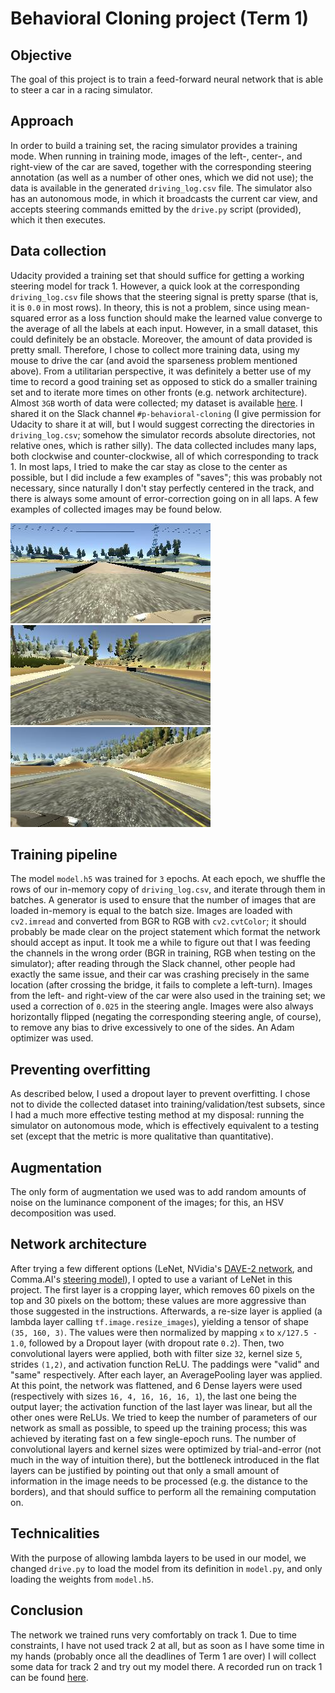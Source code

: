 # Behavioral Cloning project (Term 1)

## Objective
The goal of this project is to train a feed-forward neural network that is able to steer a car in a racing simulator.

## Approach
In order to build a training set, the racing simulator provides a training mode. When running in training mode, images of the left-, center-, and right-view of the car are saved, together with the corresponding steering annotation (as well as a number of other ones, which we did not use); the data is available in the generated `driving_log.csv` file. The simulator also has an autonomous mode, in which it broadcasts the current car view, and accepts steering commands emitted by the `drive.py` script (provided), which it then executes.

## Data collection
Udacity provided a training set that should suffice for getting a working steering model for track 1. However, a quick look at the corresponding `driving_log.csv` file shows that the steering signal is pretty sparse (that is, it is `0.0` in most rows). In theory, this is not a problem, since using mean-squared error as a loss function should make the learned value converge to the average of all the labels at each input. However, in a small dataset, this could definitely be an obstacle.
Moreover, the amount of data provided is pretty small. Therefore, I chose to collect more training data, using my mouse to drive the car (and avoid the sparseness problem mentioned above). From a utilitarian perspective, it was definitely a better use of my time to record a good training set as opposed to stick do a smaller training set and to iterate more times on other fronts (e.g. network architecture). Almost `3GB` worth of data were collected; my dataset is available [here](https://drive.google.com/open?id=0BzHXlT0zHqM9Rm5mdk45Sm9WWms). I shared it on the Slack
channel `#p-behavioral-cloning` (I give permission for Udacity to share it at will, but I would suggest correcting the directories in `driving_log.csv`; somehow the simulator records absolute directories, not relative ones, which is rather silly). The data collected includes many laps, both clockwise and counter-clockwise, all of which corresponding to track 1. In most laps, I tried to make the car stay as close to the center as possible, but I did include a few examples of "saves"; this was
probably not necessary, since naturally I don't stay perfectly centered in the track, and there is always some amount of error-correction going on in all laps.
A few examples of collected images may be found below.

![left](report_images/left_2017_10_05_11_20_13_397.jpg)
![center](report_images/center_2017_10_05_11_20_52_067.jpg)
![right](report_images/right_2017_09_29_15_32_56_300.jpg)

## Training pipeline
The model `model.h5` was trained for `3` epochs. At each epoch, we shuffle the rows of our in-memory copy of `driving_log.csv`, and iterate through them in batches. A generator is used to ensure that the number of images that are loaded in-memory is equal to the batch size. Images are loaded with `cv2.imread` and converted from BGR to RGB with `cv2.cvtColor`; it should probably be made clear on the project statement which format the network should accept as input. It took me a while to figure out that I was feeding the channels in the wrong order (BGR in training, RGB when testing on the
simulator); after reading through the Slack channel, other people had exactly the same issue, and their car was crashing precisely in the same location (after crossing the bridge, it fails to complete a left-turn). Images from the left- and right-view of the car were also used in the training set; we used a correction of `0.025` in the steering angle. Images were also always horizontally flipped (negating the corresponding steering angle, of course), to remove any bias to drive
excessively to one of the sides. An Adam optimizer was used.

## Preventing overfitting
As described below, I used a dropout layer to prevent overfitting. I chose not to divide the collected dataset into training/validation/test subsets, since I had a much more effective testing method at my disposal: running the simulator on autonomous mode, which is effectively equivalent to a testing set (except that the metric is more qualitative than quantitative).

## Augmentation
The only form of augmentation we used was to add random amounts of noise on the luminance component of the images; for this, an HSV decomposition was used.

## Network architecture
After trying a few different options (LeNet, NVidia's [DAVE-2 network](https://arxiv.org/pdf/1604.07316.pdf), and Comma.AI's [steering model](https://github.com/commaai/research/blob/master/train_steering_model.py)), I opted to use a variant of LeNet in this project.
The first layer is a cropping layer, which removes 60 pixels on the top and 30 pixels on the bottom; these values are more aggressive than those suggested in the instructions. Afterwards, a re-size layer is applied (a lambda layer calling `tf.image.resize_images`), yielding a tensor of shape `(35, 160, 3)`. The values were then normalized by mapping `x` to `x/127.5 - 1.0`, followed by a Dropout layer (with dropout rate `0.2`). Then, two convolutional layers were applied, both with filter size `32`, kernel size `5`, strides `(1,2)`, and
activation function ReLU. The paddings were "valid" and "same" respectively. After each layer, an AveragePooling layer was applied.
At this point, the network was flattened, and 6 Dense layers were used (respectively with sizes `16, 4, 16, 16, 16, 1`), the last one being the output layer; the activation function of the last layer was linear, but all the other ones were ReLUs. We tried to keep the number of parameters of our network as small as possible, to speed up the training process; this was achieved by iterating fast on a few single-epoch runs. The number of convolutional layers and kernel sizes were optimized
by trial-and-error (not much in the way of intuition there), but the bottleneck introduced in the flat layers can be justified by pointing out that only a small amount of information in the image needs to be processed (e.g. the distance to the borders), and that should suffice to perform all the remaining computation on.

## Technicalities
With the purpose of allowing lambda layers to be used in our model, we changed `drive.py` to load the model from its definition in `model.py`, and only loading the weights from `model.h5`.

## Conclusion
The network we trained runs very comfortably on track 1. Due to time constraints, I have not used track 2 at all, but as soon as I have some time in my hands (probably once all the deadlines of Term 1 are over) I will collect some data for track 2 and try out my model there. A recorded run on track 1 can be found [here](https://youtu.be/pi8hGzjxwAE).
